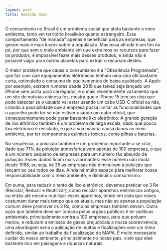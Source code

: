 ```yaml
---
layout: post
title: Redação Ruan
---
```



O consumismo no Brasil é um problema social que afeta bastante o meio ambiente, tanto em território brasileiro quanto estrangeiro. Esse comportamento "de manada" apenas é beneficial para as empresas, que geram mais e mais lucros sobre a população. Mas essa atitude é um tiro no pé, por que sem o meio ambiente em que extraimos os recursos para fazer os produtos, é impossível fazer mais desses produtos, e ainda não é possível viajar para outros planetas para extrair o recursos destes.

O maior problema que causa o consumismo é a "Obsolência Programada", que faz com que equipamentos eletrônicos tenham uma vida útil bastante curta, estimulado o consumo de equipamentos de baixa qualidade. A Apple por exemplo, existem rumores desde 2019 que talvez seja lançado um iPhone sem porta para carregador, e o mais recentemente vazamento que um site de notícias chinesa fez, mostra que o iPhone 15 tem um chip que pode detectar se o usuário vai estar usando um cabo USB-C oficial ou não, criando a possibilidade que a empresa possa limitar as funcionalidades que o aparelho pode ter se não estiver usando um cabo oficial, que consequentemente pode gerar bastante lixo eletrônico. A grande geração de lixo eltrõnico também é um problema de larga escala, dado que pouco lixo eletrônico é reciclado, e que a sua maioria causa danos ao meio ambiente, por ter componentes quimicos toxícos, como pilhas e baterias.

Na sequência, a poluição também é um problema importante a se citar, dado que 71% da poluição atmosferica vem apenas de 100 empresas, o que é um número pequeno de empresas para um número tão absurdo de poluição. Esses dados ficam mais alarmantes: esse número não muda desde 1988, ou seja, há 35 as empresas não diminuiram a poluição que lançam ao ceú todos os dias. Ainda há muito espaço para melhorar nossa responsabilidade com o meio ambiente, e diminuir o consumismo.

Em suma, para reduzir o tanto de lixo eletrônico, devemos praticar os 3 Rs (Reciclar, Reduzir e Reutilizar), como reciclar aparelhos eletrônicos antigos, ou então até mesmo reutilizar esses aparelhos, tendo em vista que esses costumam durar mais tempo que os atuais, mas não so apenas a população comum deve promover os 3 Rs, como as empresas também devem. Outra ação que também deve ser tomada pelos orgãos públicos é ter politicas ambientais, principalmente contra a 100 empresas, para que poluam menos, e reduzam a emissão de gases prejudiciais a nossa sobrevivência, uma abordagem seria a aplicação de multas e ficalizações sem um ritmo definido, similar ao trabalho da fiscalização do MAPA. É muito necessário cuidar do nosso ambiente, principalmente no nosso país, visto que eleé bastante rico em paisagens e riquezas naturais.

